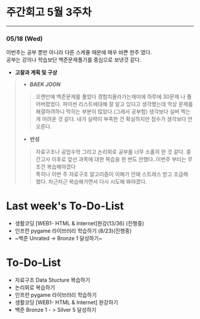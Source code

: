 # 주간회고 5월 3주차
---
### 05/18 (Wed)
이번주는 공부 뿐만 아니라 다른 스케쥴 때문에 매우 바쁜 한주 였다.<br>
공부는 강의나 학습보단 백준문제풀기를 중심으로 보낸것 같다.


+ **고찰과 계획 및 구상**<br>
> + ***BAEK JOON***
>> 오랜만에 백준문제를 풀었다 경험치올라가는재미에 하루에 30문제 나 풀어버렸었다. 
>> 파이썬 리스트에대해 잘 알고 있다고 생각했는데 막상 문제를 해결하려하니 막히는 부분이 많았다.(그래서 공부함)
>> 생각보다 실버 찍는게 어려운 것 같다. 내가 실력이 부족한 건 확실하지만 점수가 생각보다 안 오른다. 
> + **반성**
>> 자료구조나 공업수학 그리고 논리회로 공부를 너무 소홀히 한 것 같다. 중간고사 이후로 앞선 과목에 대한 복습을 한 번도 안했다..이번주 부터는 무조건 복습해야겠다<br>
>> 특히나 이번 주 자료구조 알고리즘이 이해가 안돼 스트레스 받고 조급해 했다. 차근차근 복습해가면서 다시 시도해 봐야겠다.




# Last week's To-Do-List
+ 생활코딩 [WEB1- HTML & Internet]완강(13/36) (진행중) <br>
+ 인프런 pygame 라이브러리 학습하기 (8/23)(진행중)
+ ~백준 Unrated -> Bronze 1 달성하기~

# To-Do-List
+ 자료구조 Data Stucture  복습하기
+ 논리회로 복습하기
+ 인프런 pygame 라이브러리 학습하기 
+ 생활코딩 [WEB1- HTML & Internet] 완강하기
+ 백준 Bronze 1 - > Silver 5 달성하기

